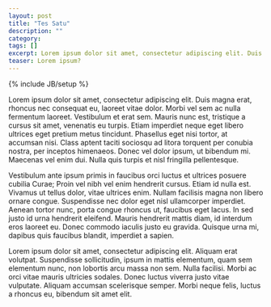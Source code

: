 ```yaml
---
layout: post
title: "Tes Satu"
description: ""
category: 
tags: []
excerpt: Lorem ipsum dolor sit amet, consectetur adipiscing elit. Duis magna erat, rhoncus nec consequat eu, laoreet vitae dolor. Morbi vel sem ac nulla fermentum laoreet. Vestibulum et erat sem. Mauris nunc est, tristique a cursus sit amet, venenatis eu turpis. Etiam imperdiet neque eget libero ultrices eget pretium metus tincidunt. Phasellus eget nisi tortor, at accumsan nisi. Class aptent taciti sociosqu ad litora torquent per conubia nostra, per inceptos himenaeos. Donec vel dolor ipsum, ut bibendum mi. Maecenas vel enim dui. Nulla quis turpis et nisl fringilla pellentesque.
teaser: Lorem ipsum?
---
```

{% include JB/setup %}

<p>Lorem ipsum dolor sit amet, consectetur adipiscing elit. Duis magna erat, rhoncus nec consequat eu, laoreet vitae dolor. Morbi vel sem ac nulla fermentum laoreet. Vestibulum et erat sem. Mauris nunc est, tristique a cursus sit amet, venenatis eu turpis. Etiam imperdiet neque eget libero ultrices eget pretium metus tincidunt. Phasellus eget nisi tortor, at accumsan nisi. Class aptent taciti sociosqu ad litora torquent per conubia nostra, per inceptos himenaeos. Donec vel dolor ipsum, ut bibendum mi. Maecenas vel enim dui. Nulla quis turpis et nisl fringilla pellentesque.</p>

<p>Vestibulum ante ipsum primis in faucibus orci luctus et ultrices posuere cubilia Curae; Proin vel nibh vel enim hendrerit cursus. Etiam id nulla est. Vivamus ut tellus dolor, vitae ultrices enim. Nullam facilisis magna non libero ornare congue. Suspendisse nec dolor eget nisl ullamcorper imperdiet. Aenean tortor nunc, porta congue rhoncus ut, faucibus eget lacus. In sed justo id urna hendrerit eleifend. Mauris hendrerit mattis diam, id interdum eros laoreet eu. Donec commodo iaculis justo eu gravida. Quisque urna mi, dapibus quis faucibus blandit, imperdiet a sapien.</p>
 
<p>Lorem ipsum dolor sit amet, consectetur adipiscing elit. Aliquam erat volutpat. Suspendisse sollicitudin, ipsum in mattis elementum, quam sem elementum nunc, non lobortis arcu massa non sem. Nulla facilisi. Morbi ac orci vitae mauris ultricies sodales. Donec luctus viverra justo vitae vulputate. Aliquam accumsan scelerisque semper. Morbi neque felis, luctus a rhoncus eu, bibendum sit amet elit.</p>
